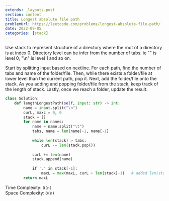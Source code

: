 ```yaml
---
extends: _layouts.post
section: content
title: Longest absolute file path
problemUrl: https://leetcode.com/problems/longest-absolute-file-path/
date: 2022-09-05
categories: [stack]
---
```


Use stack to represent structure of a directory where the root of a directory is at index 0. Directory level can be infer from the number of tabs. ie "" is level 0, "\n" is level 1 and so on.

Start by splitting input based on nextline. For each path, find the number of tabs and name of the folder/file. Then, while there exists a folder/file at lower level than the current path, pop it. Next, add the folder/file onto the stack. As you adding and popping folder/file from the stack, keep track of the length of stack. Lastly, once we reach a folder, update the result.

```python
class Solution:
    def lengthLongestPath(self, input: str) -> int:
        name = input.split("\n")
        curL, maxL = 0, 0
        stack = []
        for name in names:
            name = name.split("\t")
            tabs, name = len(name)-1, name[-1]
            
            while len(stack) > tabs:
                curL -= len(stack.pop())
            
            curL += len(name)
            stack.append(name)
            
            if '.' in stack[-1]:
                maxL = max(maxL, curL + len(stack)-1)   # added len(stack)-1 to add / for each folder/filename
        return maxL
```

Time Complexity: `O(n)` <br/>
Space Complexity: `O(n)`